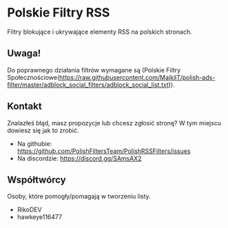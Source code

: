 # Polskie Filtry RSS
Filtry blokujące i ukrywające elementy RSS na polskich stronach.

## Uwaga!
Do poprawnego działania filtrów wymagane są (Polskie Filtry Społecznościowe(https://raw.githubusercontent.com/MajkiIT/polish-ads-filter/master/adblock_social_filters/adblock_social_list.txt)).

## Kontakt
Znalazłeś błąd, masz propozycje lub chcesz zgłosić stronę? W tym miejscu dowiesz się jak to zrobić.

- Na githubie: https://github.com/PolishFiltersTeam/PolishRSSFilters/issues
- Na discordzie: https://discord.gg/SAmsAX2

## Współtwórcy
Osoby, które pomogły/pomagają w tworzeniu listy.

- RikoDEV
- hawkeye116477


